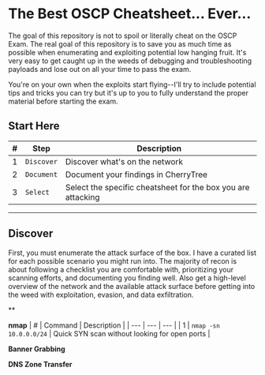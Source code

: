 # The Best OSCP Cheatsheet... Ever...
The goal of this repository is not to spoil or literally cheat on the OSCP Exam.  The real goal of this repository is to save you as much time as possible when enumerating and exploiting potential low hanging fruit.  It's very easy to get caught up in the weeds of debugging and troubleshooting payloads and lose out on all your time to pass the exam.

You're on your own when the exploits start flying--I'll try to include potential tips and tricks you can try but it's up to you to fully understand the proper material before starting the exam.

## Start Here
| # | Step | Description |
| --- | --- | --- |
| 1 | `Discover` | Discover what's on the network |
| 2 | `Document` | Document your findings in CherryTree |
| 3 | `Select` | Select the specific cheatsheet for the box you are attacking |

-------------
## Discover
First, you must enumerate the attack surface of the box.  I have a curated list for each possible scenario you might run into.  The majority of recon is about following a checklist you are comfortable with, prioritizing your scanning efforts, and documenting you finding well.  Also get a high-level overview of the network and the available attack surface before getting into the weed with exploitation, evasion, and data exfiltration. 

**

**nmap**
| # | Command | Description |
| --- | --- | --- |
| 1 | `nmap -sn 10.0.0.0/24` | Quick SYN scan without looking for open ports  |

**Banner Grabbing**

**DNS Zone Transfer**

